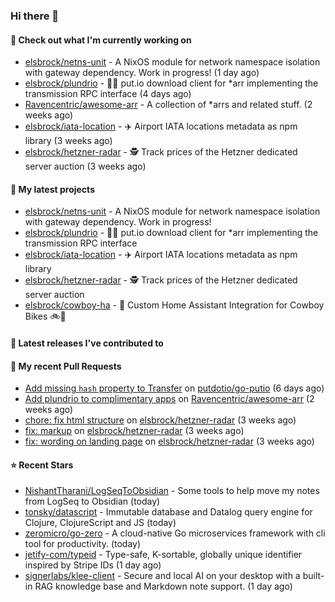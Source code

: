 ### Hi there 👋

#### 👷 Check out what I'm currently working on

- [elsbrock/netns-unit](https://github.com/elsbrock/netns-unit) - A NixOS module for network namespace isolation with gateway dependency. Work in progress! (1 day ago)
- [elsbrock/plundrio](https://github.com/elsbrock/plundrio) - 🏴‍☠️ put.io download client for *arr implementing the transmission RPC interface (4 days ago)
- [Ravencentric/awesome-arr](https://github.com/Ravencentric/awesome-arr) - A collection of *arrs and related stuff. (2 weeks ago)
- [elsbrock/iata-location](https://github.com/elsbrock/iata-location) - ✈️ Airport IATA locations metadata as npm library (3 weeks ago)
- [elsbrock/hetzner-radar](https://github.com/elsbrock/hetzner-radar) - 🕵️ Track prices of the Hetzner dedicated server auction (3 weeks ago)

#### 🌱 My latest projects

- [elsbrock/netns-unit](https://github.com/elsbrock/netns-unit) - A NixOS module for network namespace isolation with gateway dependency. Work in progress!
- [elsbrock/plundrio](https://github.com/elsbrock/plundrio) - 🏴‍☠️ put.io download client for *arr implementing the transmission RPC interface
- [elsbrock/iata-location](https://github.com/elsbrock/iata-location) - ✈️ Airport IATA locations metadata as npm library
- [elsbrock/hetzner-radar](https://github.com/elsbrock/hetzner-radar) - 🕵️ Track prices of the Hetzner dedicated server auction
- [elsbrock/cowboy-ha](https://github.com/elsbrock/cowboy-ha) - 🤠 Custom Home Assistant Integration for Cowboy Bikes 🚲💨

#### 🔭 Latest releases I've contributed to


#### 🔨 My recent Pull Requests

- [Add missing `hash` property to Transfer](https://github.com/putdotio/go-putio/pull/7) on [putdotio/go-putio](https://github.com/putdotio/go-putio) (6 days ago)
- [Add plundrio to complimentary apps](https://github.com/Ravencentric/awesome-arr/pull/54) on [Ravencentric/awesome-arr](https://github.com/Ravencentric/awesome-arr) (2 weeks ago)
- [chore: fix html structure](https://github.com/elsbrock/hetzner-radar/pull/129) on [elsbrock/hetzner-radar](https://github.com/elsbrock/hetzner-radar) (3 weeks ago)
- [fix: markup](https://github.com/elsbrock/hetzner-radar/pull/128) on [elsbrock/hetzner-radar](https://github.com/elsbrock/hetzner-radar) (3 weeks ago)
- [fix: wording on landing page](https://github.com/elsbrock/hetzner-radar/pull/127) on [elsbrock/hetzner-radar](https://github.com/elsbrock/hetzner-radar) (3 weeks ago)

#### ⭐ Recent Stars

- [NishantTharani/LogSeqToObsidian](https://github.com/NishantTharani/LogSeqToObsidian) - Some tools to help move my notes from LogSeq to Obsidian (today)
- [tonsky/datascript](https://github.com/tonsky/datascript) - Immutable database and Datalog query engine for Clojure, ClojureScript and JS (today)
- [zeromicro/go-zero](https://github.com/zeromicro/go-zero) - A cloud-native Go microservices framework with cli tool for productivity. (today)
- [jetify-com/typeid](https://github.com/jetify-com/typeid) - Type-safe, K-sortable, globally unique identifier inspired by Stripe IDs (1 day ago)
- [signerlabs/klee-client](https://github.com/signerlabs/klee-client) - Secure and local AI on your desktop with a built-in RAG knowledge base and Markdown note support. (1 day ago)
